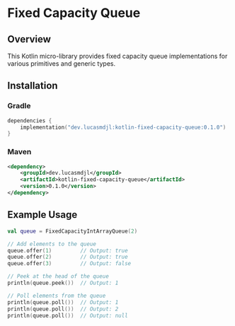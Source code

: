 # Fixed Capacity Queue

## Overview

This Kotlin micro-library provides fixed capacity queue implementations for various primitives and generic types.

## Installation

### Gradle

```kotlin
dependencies {
    implementation("dev.lucasmdjl:kotlin-fixed-capacity-queue:0.1.0")
}
```

### Maven
```xml
<dependency>
    <groupId>dev.lucasmdjl</groupId>
    <artifactId>kotlin-fixed-capacity-queue</artifactId>
    <version>0.1.0</version>
</dependency>
```

## Example Usage

```kotlin
val queue = FixedCapacityIntArrayQueue(2)

// Add elements to the queue
queue.offer(1)         // Output: true 
queue.offer(2)         // Output: true
queue.offer(3)         // Output: false

// Peek at the head of the queue
println(queue.peek())  // Output: 1

// Poll elements from the queue
println(queue.poll())  // Output: 1
println(queue.poll())  // Output: 2
println(queue.poll())  // Output: null
```
